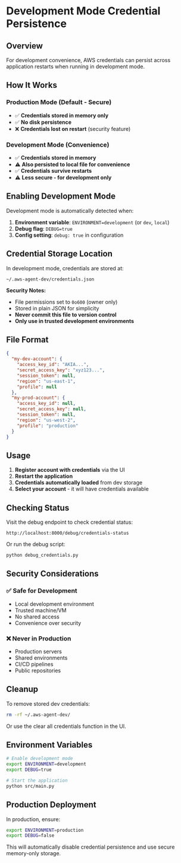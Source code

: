 # Development Mode Credential Persistence

## Overview

For development convenience, AWS credentials can persist across application restarts when running in development mode.

## How It Works

### Production Mode (Default - Secure)
- ✅ **Credentials stored in memory only**
- ✅ **No disk persistence**
- ❌ **Credentials lost on restart** (security feature)

### Development Mode (Convenience)
- ✅ **Credentials stored in memory**
- ⚠️ **Also persisted to local file for convenience**
- ✅ **Credentials survive restarts**
- ⚠️ **Less secure - for development only**

## Enabling Development Mode

Development mode is automatically detected when:

1. **Environment variable**: `ENVIRONMENT=development` (or `dev`, `local`)
2. **Debug flag**: `DEBUG=true`
3. **Config setting**: `debug: true` in configuration

## Credential Storage Location

In development mode, credentials are stored at:
```
~/.aws-agent-dev/credentials.json
```

**Security Notes:**
- File permissions set to `0o600` (owner only)
- Stored in plain JSON for simplicity
- **Never commit this file to version control**
- **Only use in trusted development environments**

## File Format

```json
{
  "my-dev-account": {
    "access_key_id": "AKIA...",
    "secret_access_key": "xyz123...",
    "session_token": null,
    "region": "us-east-1", 
    "profile": null
  },
  "my-prod-account": {
    "access_key_id": null,
    "secret_access_key": null,
    "session_token": null,
    "region": "us-west-2",
    "profile": "production"
  }
}
```

## Usage

1. **Register account with credentials** via the UI
2. **Restart the application**
3. **Credentials automatically loaded** from dev storage
4. **Select your account** - it will have credentials available

## Checking Status

Visit the debug endpoint to check credential status:
```
http://localhost:8000/debug/credentials-status
```

Or run the debug script:
```bash
python debug_credentials.py
```

## Security Considerations

### ✅ Safe for Development
- Local development environment
- Trusted machine/VM
- No shared access
- Convenience over security

### ❌ Never in Production
- Production servers
- Shared environments  
- CI/CD pipelines
- Public repositories

## Cleanup

To remove stored dev credentials:
```bash
rm -rf ~/.aws-agent-dev/
```

Or use the clear all credentials function in the UI.

## Environment Variables

```bash
# Enable development mode
export ENVIRONMENT=development
export DEBUG=true

# Start the application
python src/main.py
```

## Production Deployment

In production, ensure:
```bash
export ENVIRONMENT=production
export DEBUG=false
```

This will automatically disable credential persistence and use secure memory-only storage. 